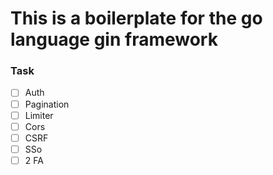 # This is a boilerplate for the go language gin framework

### Task

- [ ] Auth
- [ ] Pagination
- [ ] Limiter
- [ ] Cors
- [ ] CSRF
- [ ] SSo
- [ ] 2 FA
